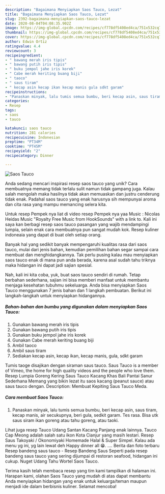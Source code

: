 ```yaml
---
description: "Bagaimana Menyiapkan Saos Tauco, Lezat"
title: "Bagaimana Menyiapkan Saos Tauco, Lezat"
slug: 2392-bagaimana-menyiapkan-saos-tauco-lezat
date: 2020-08-04T04:08:35.902Z
image: https://img-global.cpcdn.com/recipes/cf778df5408ed4ca/751x532cq70/saos-tauco-foto-resep-utama.jpg
thumbnail: https://img-global.cpcdn.com/recipes/cf778df5408ed4ca/751x532cq70/saos-tauco-foto-resep-utama.jpg
cover: https://img-global.cpcdn.com/recipes/cf778df5408ed4ca/751x532cq70/saos-tauco-foto-resep-utama.jpg
author: Edwin Ortiz
ratingvalue: 4.4
reviewcount: 3
recipeingredient:
- " bawang merah iris tipis"
- " bawang putih iris tipis"
- " buku jempol jahe iris korek"
- " Cabe merah keriting buang biji"
- " taoco"
- " saus tiram"
- " kecap asin kecap ikan kecap manis gula sdkt garam"
recipeinstructions:
- "Panaskan minyak, lalu tumis semua bumbu, beri kecap asin, saus tiram, kecap manis, air secukupnya, beri gula, sedkit garam. Tes rasa. Bisa utk saus siram ikan goreng atau tahu goreng, atau taoki."
categories:
- Resep
tags:
- saos
- tauco

katakunci: saos tauco 
nutrition: 281 calories
recipecuisine: Indonesian
preptime: "PT34M"
cooktime: "PT45M"
recipeyield: "2"
recipecategory: Dinner

---
```



![Saos Tauco](https://img-global.cpcdn.com/recipes/cf778df5408ed4ca/751x532cq70/saos-tauco-foto-resep-utama.jpg)

Anda sedang mencari inspirasi resep saos tauco yang unik? Cara membuatnya memang tidak terlalu sulit namun tidak gampang juga. Kalau salah mengolah maka hasilnya tidak akan memuaskan dan justru cenderung tidak enak. Padahal saos tauco yang enak harusnya sih mempunyai aroma dan cita rasa yang mampu memancing selera kita.

Untuk resep Pempek nya liat di video resep Pempek nya yaa Music : Nicolas Heidas Music &#34;Royalty Free Music from HookSounds&#34; with a link to. Kali ini saya kan berbagi resep saos tauco pasangan yang wajib mendampingi lumpia, selain enak cara membuatnya pun sangat mudah kok. Resep kuliner indoneaia yang dapat di buat oleh setiap orang.

Banyak hal yang sedikit banyak mempengaruhi kualitas rasa dari saos tauco, mulai dari jenis bahan, kemudian pemilihan bahan segar sampai cara membuat dan menghidangkannya. Tak perlu pusing kalau mau menyiapkan saos tauco enak di mana pun anda berada, karena asal sudah tahu triknya maka hidangan ini dapat jadi sajian spesial.


Nah, kali ini kita coba, yuk, buat saos tauco sendiri di rumah. Tetap berbahan sederhana, sajian ini bisa memberi manfaat untuk membantu menjaga kesehatan tubuhmu sekeluarga. Anda bisa menyiapkan Saos Tauco menggunakan 7 jenis bahan dan 1 langkah pembuatan. Berikut ini langkah-langkah untuk menyiapkan hidangannya.

<!--inarticleads1-->

##### Bahan-bahan dan bumbu yang digunakan dalam menyiapkan Saos Tauco:

1. Gunakan  bawang merah iris tipis
1. Gunakan  bawang putih iris tipis
1. Gunakan  buku jempol jahe iris korek
1. Gunakan  Cabe merah keriting buang biji
1. Ambil  taoco
1. Ambil  saus tiram
1. Sediakan  kecap asin, kecap ikan, kecap manis, gula, sdkt garam


Tumis taoge disajikan dengan siraman saus tauco. Saus Tauco is a member of Vimeo, the home for high quality videos and the people who love them. Resep Lumpia Goreng Kering Saus Tauco Kacang Khas Bali Pantai Sanur Sederhana Memang yang bikin lezat itu saos kacang (peanut sauce) atau saus tauco dengan. Description: Membuat Kepiting Saus Tauco Meda. 

<!--inarticleads2-->

##### Cara membuat Saos Tauco:

1. Panaskan minyak, lalu tumis semua bumbu, beri kecap asin, saus tiram, kecap manis, air secukupnya, beri gula, sedkit garam. Tes rasa. Bisa utk saus siram ikan goreng atau tahu goreng, atau taoki.


Lihat juga resep Tauco Udang Santan Kacang Panjang enak lainnya. Tauco Cap Meong adalah salah satu ikon Kota Cianjur yang masih lestari. Resep Saus Takoyaki / Okonomiyaki Homemade Halal &amp; Super Simpel. Kalau ada menu yg ini, yg lain lewat deh Happy dinner all 😁. .… Berita dan foto terbaru Resep bandeng saus tauco - Resep Bandeng Saus Seperti pada resep bandeng saus tauco yang sering dijumpai di restoran seafood, hidangan ini cukup. Nuget Udang Tahu Wortel Saos Tauco. 

Terima kasih telah membaca resep yang tim kami tampilkan di halaman ini. Harapan kami, olahan Saos Tauco yang mudah di atas dapat membantu Anda menyiapkan hidangan yang enak untuk keluarga/teman maupun menjadi ide dalam berbisnis kuliner. Selamat mencoba!
